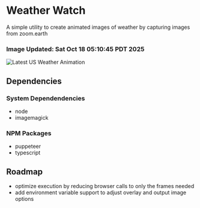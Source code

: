 # Weather Watch

A simple utility to create animated images of weather by capturing images from zoom.earth

### Image Updated: Sat Oct 18 05:10:45 PDT 2025

![Latest US Weather Animation](animations/2025-10-18.webp)

## Dependencies
### System Dependendencies
* node
* imagemagick
### NPM Packages
* puppeteer
* typescript

## Roadmap
* optimize execution by reducing browser calls to only the frames needed
* add environment variable support to adjust overlay and output image options
